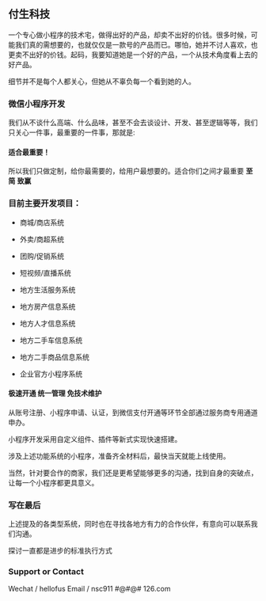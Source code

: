 ## 付生科技

一个专心做小程序的技术宅，做得出好的产品，却卖不出好的价钱。很多时候，可能我们真的需想要的，也就仅仅是一款号的产品而已。哪怕，她并不讨人喜欢，也更卖不出好的价钱。起码，我要知道她是一个好的产品，一个从技术角度看上去的好产品。

细节并不是每个人都关心，但她从不辜负每一个看到她的人。

### 微信小程序开发

我们从不谈什么高端、什么品味，甚至不会去谈设计、开发、甚至逻辑等等，我们只关心一件事，最重要的一件事，那就是:

####  适合最重要！

所以我们只做定制，给你最需要的，给用户最想要的。适合你们之间才最重要 **至简** **致赢**

###  目前主要开发项目：

- 商城/商店系统
- 外卖/商超系统
- 团购/促销系统
- 短视频/直播系统


- 地方生活服务系统
- 地方房产信息系统
- 地方人才信息系统
- 地方二手车信息系统
- 地方二手商品信息系统


- 企业官方小程序系统

####  极速开通 统一管理 免技术维护

从账号注册、小程序申请、认证，到微信支付开通等环节全部通过服务商专用通道申办。

小程序开发采用自定义组件、插件等新式实现快速搭建。

涉及上述功能系统的小程序，准备齐全材料后，最快当天就能上线使用。

当然，针对要合作的商家，我们还是更希望能够更多的沟通，找到自身的突破点，让每一个小程序都更具意义。

### 写在最后

上述提及的各类型系统，同时也在寻找各地方有力的合作伙伴，有意向可以联系我们沟通。

探讨一直都是进步的标准执行方式

### Support or Contact

Wechat / hellofus
Email / nsc911 #@#@# 126.com
